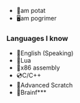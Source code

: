 - 🥔am potat
- 🖥am pogrimer
### Languages I know
- 🎤English (Speaking)
- 💠Lua
- 💾x86 assembly
- 💿C/C++
- 📒Advanced Scratch
- 🤬Brainf***
